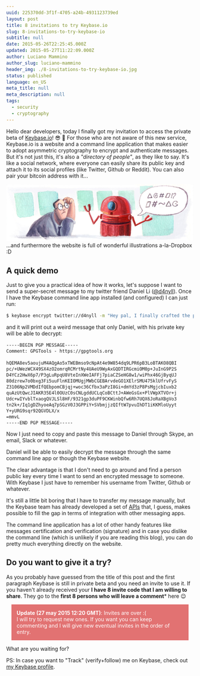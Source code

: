 ```yaml
---
uuid: 225370dd-3f1f-4705-a24b-4931123739ed
layout: post
title: 8 invitations to try Keybase.io
slug: 8-invitations-to-try-keybase-io
subtitle: null
date: 2015-05-26T22:25:45.000Z
updated: 2015-05-27T11:22:09.000Z
author: Luciano Mammino
author_slug: luciano-mammino
header_img: ./8-invitations-to-try-keybase-io.jpg
status: published
language: en_US
meta_title: null
meta_description: null
tags:
  - security
  - cryptography
---
```


Hello dear developers,
today I finally got my invitation to access the private beta of [Keybase.io](https://keybase.io)! 😎 🎉
For those who are not aware of this new service, Keybase.io is a website and a command line application that makes easier to adopt asymmetric cryptography to encrypt and authenticate messages. But it's not just this, it's also a *"directory of people"*, as they like to say. It's like a social network, where everyone can easily share its public key and attach it to its social profiles (like Twitter, Github or Reddit). You can also pair your bitcoin address with it...

![Keybase.io illustration](./keybase-io-robot.jpg)
...and furthermore the website is full of wonderful illustrations a-la-Dropbox :D

## A quick demo

Just to give you a practical idea of how it works, let's suppose I want to send a super-secret message to my twitter friend Daniel Li ([@d4nyll](https://twitter.com/d4nyll)).
Once I have the Keybase command line app installed (and configured) I can just run:

```bash
$ keybase encrypt twitter://d4nyll -m "Hey pal, I finally crafted the perfect plan to rule this World. Give me a ring"
```

and it will print out a weird message that only Daniel, with his private key will be able to decrypt:

```
-----BEGIN PGP MESSAGE-----
Comment: GPGTools - https://gpgtools.org

hQEMA8ev5aoujuM4AQgAo5xTWEBmso9cNpAt4e9W854dq9LPR6pB3LoBTAKO8QBI
pc/+UWezWCX49SX4zO2omrqRCMrtNy4UAeU9WyAxGQDTIRGcmiOM0p+JuInG9P2S
D4YCz2HwX6p7/P3gLuRpqU8VteInXWeIAFFj7piaCZSeHG8w1/wiPhx46GjByqUJ
80dzrew7o0bxg3Fi5uuFlnKEIOMUgjMWbCGEBArvdeGO1XElrSMU475klUfrvFyS
Z3106Np2VMDdIfQEbpomCBjqj+woc36Cfbx3aPzI8Gi+dmYd3zP8PsMgjcbIuxb2
quAzUtQwcJIAKR35E4l0OUzC0sCNLgddUCLqCoBCttJ+AWeGsGx+PlVWpXTVOr+j
Udc+wIYvblTxaogQVJLSl8HF/9321gp3duPF9CKWinbQfw6Rh7UQX6JoRaXBgVo3
tn2k+/Iq1gDZhyoeAq7pSGzV0J3GPPiY+SVbmjjzQIftW7pvuIhDT1iKKMloUyyt
Y+yURG9sqr92QGVDLX/x
=mmvL
-----END PGP MESSAGE-----
```

Now I just need to copy and paste this message to Daniel through Skype, an email, Slack or whatever.

Daniel will be able to easily decrypt the message through the same command line app or though the Keybase website.

The clear advantage is that I don't need to go around and find a person public key every time I want to send an encrypted message to someone. With Keybase I just have to remember his username from Twitter, Github or whatever.

It's still a little bit boring that I have to transfer my message manually, but the Keybase team has already developed a set of [APIs](https://keybase.io/docs/api/1.0) that, I guess, makes possible to fill the gap in terms of integration with other messaging apps.

The command line application has a lot of other handy features like messages certification and verification (signature) and in case you dislike the command line (which is unlikely if you are reading this blog), you can do pretty much everything directly on the website.

## Do you want to give it a try?
As you probably have guessed from the title of this post and the first paragraph Keybase is still in private beta and you need an invite to use it. If you haven't already received your **I have 8 invite code that I am willing to share**. They go to the **first 8 persons who will leave a comment*** here 😉

<div style="background:rgb(226, 114, 114); color: #fff; padding: 1em; margin: 1em">
    <strong>Update (27 may 2015 12:20 GMT)</strong>: Invites are over :( <br/>I will try to request new ones. If you want you can keep commenting and I will give new eventual invites in the order of entry.
</div>

What are you waiting for?

PS: In case you want to "Track" (verify+follow) me on Keybase, check out [my Keybase profile](https://keybase.io/loige).
